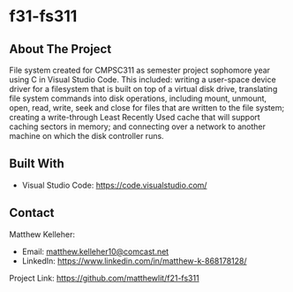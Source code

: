# f31-fs311

## About The Project

File system created for CMPSC311 as semester project sophomore year using C in Visual Studio Code. This included: writing a user-space device driver for a filesystem that is built on top of a virtual disk drive, translating file system commands into disk operations, including mount, unmount, open, read, write, seek and close for files that are written to the file system; creating a write-through Least Recently Used cache that will support caching sectors in memory; and connecting over a network to another machine on which the disk controller runs.

## Built With

* Visual Studio Code: https://code.visualstudio.com/

## Contact

Matthew Kelleher:
* Email: matthew.kelleher10@comcast.net
* LinkedIn: https://www.linkedin.com/in/matthew-k-868178128/

Project Link: https://github.com/matthewlit/f21-fs311
